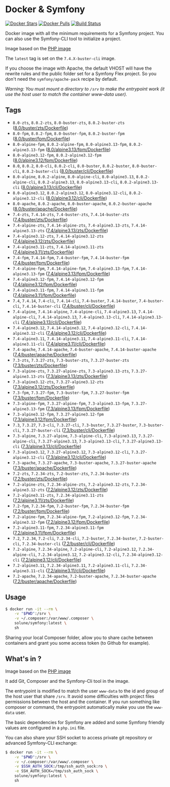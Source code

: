 # Docker & Symfony

[![Docker Stars](https://img.shields.io/docker/stars/solune/symfony.svg?style=flat)](https://hub.docker.com/r/solune/symfony/)
[![Docker Pulls](https://img.shields.io/docker/pulls/solune/symfony.svg?style=flat)](https://hub.docker.com/r/solune/symfony/)
[![Build Status](https://travis-ci.org/florianbelhomme/docker-symfony.svg?branch=master&style=flat)](https://travis-ci.org/florianbelhomme/docker-symfony)

Docker image with all the minimum requirements for a Symfony project.
You can also use the Symfony-CLI tool to initialize a project.

Image based on the [PHP image](https://hub.docker.com/_/php)

The `latest` tag is set on the `7.4.X-buster-cli` image.

If you choose the image with Apache, the default VHOST will have the rewrite rules and the public folder set for a Symfony Flex project. So you don't need the `symfony/apache-pack` recipe by default.

*Warning: You must mount a directory to `/srv` to make the entrypoint work (it use the host user to match the container www-data user).*

## Tags

- `8.0-zts`, `8.0.2-zts`, `8.0-buster-zts`, `8.0.2-buster-zts` ([8.0/buster/zts/Dockerfile](https://github.com/florianbelhomme/docker-symfony/tree/master/8.0/buster/zts/Dockerfile))
- `8.0-fpm`, `8.0.2-fpm`, `8.0-buster-fpm`, `8.0.2-buster-fpm` ([8.0/buster/fpm/Dockerfile](https://github.com/florianbelhomme/docker-symfony/tree/master/8.0/buster/fpm/Dockerfile))
- `8.0-alpine-fpm`, `8.0.2-alpine-fpm`, `8.0-alpine3.13-fpm`, `8.0.2-alpine3.13-fpm` ([8.0/alpine3.13/fpm/Dockerfile](https://github.com/florianbelhomme/docker-symfony/tree/master/8.0/alpine3.13/fpm/Dockerfile))
- `8.0-alpine3.12-fpm`, `8.0.2-alpine3.12-fpm` ([8.0/alpine3.12/fpm/Dockerfile](https://github.com/florianbelhomme/docker-symfony/tree/master/8.0/alpine3.12/fpm/Dockerfile))
- `8.0`, `8.0.2`, `8.0-cli`, `8.0.2-cli`, `8.0-buster`, `8.0.2-buster`, `8.0-buster-cli`, `8.0.2-buster-cli` ([8.0/buster/cli/Dockerfile](https://github.com/florianbelhomme/docker-symfony/tree/master/8.0/buster/cli/Dockerfile))
- `8.0-alpine`, `8.0.2-alpine`, `8.0-alpine-cli`, `8.0-alpine3.13`, `8.0.2-alpine-cli`, `8.0.2-alpine3.13`, `8.0-alpine3.13-cli`, `8.0.2-alpine3.13-cli` ([8.0/alpine3.13/cli/Dockerfile](https://github.com/florianbelhomme/docker-symfony/tree/master/8.0/alpine3.13/cli/Dockerfile))
- `8.0-alpine3.12`, `8.0.2-alpine3.12`, `8.0-alpine3.12-cli`, `8.0.2-alpine3.12-cli` ([8.0/alpine3.12/cli/Dockerfile](https://github.com/florianbelhomme/docker-symfony/tree/master/8.0/alpine3.12/cli/Dockerfile))
- `8.0-apache`, `8.0.2-apache`, `8.0-buster-apache`, `8.0.2-buster-apache` ([8.0/buster/apache/Dockerfile](https://github.com/florianbelhomme/docker-symfony/tree/master/8.0/buster/apache/Dockerfile))
- `7.4-zts`, `7.4.14-zts`, `7.4-buster-zts`, `7.4.14-buster-zts` ([7.4/buster/zts/Dockerfile](https://github.com/florianbelhomme/docker-symfony/tree/master/7.4/buster/zts/Dockerfile))
- `7.4-alpine-zts`, `7.4.14-alpine-zts`, `7.4-alpine3.13-zts`, `7.4.14-alpine3.13-zts` ([7.4/alpine3.13/zts/Dockerfile](https://github.com/florianbelhomme/docker-symfony/tree/master/7.4/alpine3.13/zts/Dockerfile))
- `7.4-alpine3.12-zts`, `7.4.14-alpine3.12-zts` ([7.4/alpine3.12/zts/Dockerfile](https://github.com/florianbelhomme/docker-symfony/tree/master/7.4/alpine3.12/zts/Dockerfile))
- `7.4-alpine3.11-zts`, `7.4.14-alpine3.11-zts` ([7.4/alpine3.11/zts/Dockerfile](https://github.com/florianbelhomme/docker-symfony/tree/master/7.4/alpine3.11/zts/Dockerfile))
- `7.4-fpm`, `7.4.14-fpm`, `7.4-buster-fpm`, `7.4.14-buster-fpm` ([7.4/buster/fpm/Dockerfile](https://github.com/florianbelhomme/docker-symfony/tree/master/7.4/buster/fpm/Dockerfile))
- `7.4-alpine-fpm`, `7.4.14-alpine-fpm`, `7.4-alpine3.13-fpm`, `7.4.14-alpine3.13-fpm` ([7.4/alpine3.13/fpm/Dockerfile](https://github.com/florianbelhomme/docker-symfony/tree/master/7.4/alpine3.13/fpm/Dockerfile))
- `7.4-alpine3.12-fpm`, `7.4.14-alpine3.12-fpm` ([7.4/alpine3.12/fpm/Dockerfile](https://github.com/florianbelhomme/docker-symfony/tree/master/7.4/alpine3.12/fpm/Dockerfile))
- `7.4-alpine3.11-fpm`, `7.4.14-alpine3.11-fpm` ([7.4/alpine3.11/fpm/Dockerfile](https://github.com/florianbelhomme/docker-symfony/tree/master/7.4/alpine3.11/fpm/Dockerfile))
- `7.4`, `7.4.14`, `7.4-cli`, `7.4.14-cli`, `7.4-buster`, `7.4.14-buster`, `7.4-buster-cli`, `7.4.14-buster-cli` ([7.4/buster/cli/Dockerfile](https://github.com/florianbelhomme/docker-symfony/tree/master/7.4/buster/cli/Dockerfile))
- `7.4-alpine`, `7.4.14-alpine`, `7.4-alpine-cli`, `7.4-alpine3.13`, `7.4.14-alpine-cli`, `7.4.14-alpine3.13`, `7.4-alpine3.13-cli`, `7.4.14-alpine3.13-cli` ([7.4/alpine3.13/cli/Dockerfile](https://github.com/florianbelhomme/docker-symfony/tree/master/7.4/alpine3.13/cli/Dockerfile))
- `7.4-alpine3.12`, `7.4.14-alpine3.12`, `7.4-alpine3.12-cli`, `7.4.14-alpine3.12-cli` ([7.4/alpine3.12/cli/Dockerfile](https://github.com/florianbelhomme/docker-symfony/tree/master/7.4/alpine3.12/cli/Dockerfile))
- `7.4-alpine3.11`, `7.4.14-alpine3.11`, `7.4-alpine3.11-cli`, `7.4.14-alpine3.11-cli` ([7.4/alpine3.11/cli/Dockerfile](https://github.com/florianbelhomme/docker-symfony/tree/master/7.4/alpine3.11/cli/Dockerfile))
- `7.4-apache`, `7.4.14-apache`, `7.4-buster-apache`, `7.4.14-buster-apache` ([7.4/buster/apache/Dockerfile](https://github.com/florianbelhomme/docker-symfony/tree/master/7.4/buster/apache/Dockerfile))
- `7.3-zts`, `7.3.27-zts`, `7.3-buster-zts`, `7.3.27-buster-zts` ([7.3/buster/zts/Dockerfile](https://github.com/florianbelhomme/docker-symfony/tree/master/7.3/buster/zts/Dockerfile))
- `7.3-alpine-zts`, `7.3.27-alpine-zts`, `7.3-alpine3.13-zts`, `7.3.27-alpine3.13-zts` ([7.3/alpine3.13/zts/Dockerfile](https://github.com/florianbelhomme/docker-symfony/tree/master/7.3/alpine3.13/zts/Dockerfile))
- `7.3-alpine3.12-zts`, `7.3.27-alpine3.12-zts` ([7.3/alpine3.12/zts/Dockerfile](https://github.com/florianbelhomme/docker-symfony/tree/master/7.3/alpine3.12/zts/Dockerfile))
- `7.3-fpm`, `7.3.27-fpm`, `7.3-buster-fpm`, `7.3.27-buster-fpm` ([7.3/buster/fpm/Dockerfile](https://github.com/florianbelhomme/docker-symfony/tree/master/7.3/buster/fpm/Dockerfile))
- `7.3-alpine-fpm`, `7.3.27-alpine-fpm`, `7.3-alpine3.13-fpm`, `7.3.27-alpine3.13-fpm` ([7.3/alpine3.13/fpm/Dockerfile](https://github.com/florianbelhomme/docker-symfony/tree/master/7.3/alpine3.13/fpm/Dockerfile))
- `7.3-alpine3.12-fpm`, `7.3.27-alpine3.12-fpm` ([7.3/alpine3.12/fpm/Dockerfile](https://github.com/florianbelhomme/docker-symfony/tree/master/7.3/alpine3.12/fpm/Dockerfile))
- `7.3`, `7.3.27`, `7.3-cli`, `7.3.27-cli`, `7.3-buster`, `7.3.27-buster`, `7.3-buster-cli`, `7.3.27-buster-cli` ([7.3/buster/cli/Dockerfile](https://github.com/florianbelhomme/docker-symfony/tree/master/7.3/buster/cli/Dockerfile))
- `7.3-alpine`, `7.3.27-alpine`, `7.3-alpine-cli`, `7.3-alpine3.13`, `7.3.27-alpine-cli`, `7.3.27-alpine3.13`, `7.3-alpine3.13-cli`, `7.3.27-alpine3.13-cli` ([7.3/alpine3.13/cli/Dockerfile](https://github.com/florianbelhomme/docker-symfony/tree/master/7.3/alpine3.13/cli/Dockerfile))
- `7.3-alpine3.12`, `7.3.27-alpine3.12`, `7.3-alpine3.12-cli`, `7.3.27-alpine3.12-cli` ([7.3/alpine3.12/cli/Dockerfile](https://github.com/florianbelhomme/docker-symfony/tree/master/7.3/alpine3.12/cli/Dockerfile))
- `7.3-apache`, `7.3.27-apache`, `7.3-buster-apache`, `7.3.27-buster-apache` ([7.3/buster/apache/Dockerfile](https://github.com/florianbelhomme/docker-symfony/tree/master/7.3/buster/apache/Dockerfile))
- `7.2-zts`, `7.2.34-zts`, `7.2-buster-zts`, `7.2.34-buster-zts` ([7.2/buster/zts/Dockerfile](https://github.com/florianbelhomme/docker-symfony/tree/master/7.2/buster/zts/Dockerfile))
- `7.2-alpine-zts`, `7.2.34-alpine-zts`, `7.2-alpine3.12-zts`, `7.2.34-alpine3.12-zts` ([7.2/alpine3.12/zts/Dockerfile](https://github.com/florianbelhomme/docker-symfony/tree/master/7.2/alpine3.12/zts/Dockerfile))
- `7.2-alpine3.11-zts`, `7.2.34-alpine3.11-zts` ([7.2/alpine3.11/zts/Dockerfile](https://github.com/florianbelhomme/docker-symfony/tree/master/7.2/alpine3.11/zts/Dockerfile))
- `7.2-fpm`, `7.2.34-fpm`, `7.2-buster-fpm`, `7.2.34-buster-fpm` ([7.2/buster/fpm/Dockerfile](https://github.com/florianbelhomme/docker-symfony/tree/master/7.2/buster/fpm/Dockerfile))
- `7.2-alpine-fpm`, `7.2.34-alpine-fpm`, `7.2-alpine3.12-fpm`, `7.2.34-alpine3.12-fpm` ([7.2/alpine3.12/fpm/Dockerfile](https://github.com/florianbelhomme/docker-symfony/tree/master/7.2/alpine3.12/fpm/Dockerfile))
- `7.2-alpine3.11-fpm`, `7.2.34-alpine3.11-fpm` ([7.2/alpine3.11/fpm/Dockerfile](https://github.com/florianbelhomme/docker-symfony/tree/master/7.2/alpine3.11/fpm/Dockerfile))
- `7.2`, `7.2.34`, `7.2-cli`, `7.2.34-cli`, `7.2-buster`, `7.2.34-buster`, `7.2-buster-cli`, `7.2.34-buster-cli` ([7.2/buster/cli/Dockerfile](https://github.com/florianbelhomme/docker-symfony/tree/master/7.2/buster/cli/Dockerfile))
- `7.2-alpine`, `7.2.34-alpine`, `7.2-alpine-cli`, `7.2-alpine3.12`, `7.2.34-alpine-cli`, `7.2.34-alpine3.12`, `7.2-alpine3.12-cli`, `7.2.34-alpine3.12-cli` ([7.2/alpine3.12/cli/Dockerfile](https://github.com/florianbelhomme/docker-symfony/tree/master/7.2/alpine3.12/cli/Dockerfile))
- `7.2-alpine3.11`, `7.2.34-alpine3.11`, `7.2-alpine3.11-cli`, `7.2.34-alpine3.11-cli` ([7.2/alpine3.11/cli/Dockerfile](https://github.com/florianbelhomme/docker-symfony/tree/master/7.2/alpine3.11/cli/Dockerfile))
- `7.2-apache`, `7.2.34-apache`, `7.2-buster-apache`, `7.2.34-buster-apache` ([7.2/buster/apache/Dockerfile](https://github.com/florianbelhomme/docker-symfony/tree/master/7.2/buster/apache/Dockerfile))

## Usage

```bash
$ docker run -it --rm \
    -v "$PWD":/srv \
    -v ~/.composer:/var/www/.composer \
    solune/symfony:latest \
    sh
```

Sharing your local Composer folder, allow you to share cache between containers and grant you some
access token (to Github for example).

## What's in ?

Image based on the [PHP image](https://hub.docker.com/_/php)

It add Git, Composer and the Symfony-Cli tool in the image.

The entrypoint is modified to match the user `www-data` to the id and group of the host user that share `/srv`.
It avoid some difficulties with project files permissions between the host and the container.
If you run something like composer or command, the entrypoint automatically make you use the `www-data` user.

The basic dependencies for Symfony are added and some Symfony friendly values are configured in a `php.ini` file.

You can also share your SSH socket to access private git repository or advanced Symfony-CLI exchange:
```bash
$ docker run -it --rm \
    -v "$PWD":/srv \
    -v ~/.composer:/var/www/.composer \
    -v $SSH_AUTH_SOCK:/tmp/ssh_auth_sock:ro \
    -e SSH_AUTH_SOCK=/tmp/ssh_auth_sock \
    solune/symfony:latest \
    sh
```
